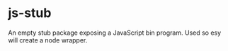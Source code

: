 # js-stub
An empty stub package exposing a JavaScript bin program. Used so esy will create a node wrapper.
